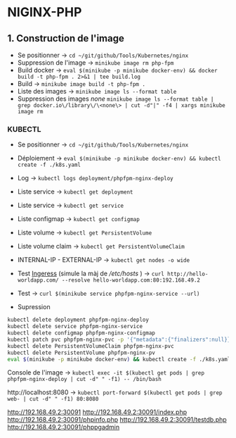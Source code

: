 # NIGINX-PHP

## 1. Construction de l'image


- Se positionner -> `cd ~/git/github/Tools/Kubernetes/nginx`
- Suppression de l'image -> `minikube image rm php-fpm`
- Build docker -> `eval $(minikube -p minikube docker-env) && docker build -t php-fpm . 2>&1 | tee build.log`
- Build -> `minikube image build -t php-fpm .`
- Liste des images -> `minikube image ls --format table`
- Suppression des images *none* `minikube image ls --format table | grep docker.io\/library\/\<none\> | cut -d"|" -f4 | xargs minikube image rm`


### KUBECTL


- Se positionner -> `cd ~/git/github/Tools/Kubernetes/nginx`
- Déploiement -> `eval $(minikube -p minikube docker-env) && kubectl create -f ./k8s.yaml`
- Log -> `kubectl logs deployment/phpfpm-nginx-deploy`
- Liste service -> `kubectl get deployment`
- Liste service -> `kubectl get service`
- Liste configmap -> `kubectl get configmap`
- Liste volume -> `kubectl get PersistentVolume`
- Liste volume claim -> `kubectl get PersistentVolumeClaim`
- INTERNAL-IP - EXTERNAL-IP -> `kubectl get nodes -o wide`
- Test [Ingeress](https://blog.knoldus.com/how-to-create-ingress-rules-in-kubernetes-using-minikube/#what-is-ingress) (simule la màj de */etc/hosts* ) -> `curl http://hello-worldapp.com/ --resolve hello-worldapp.com:80:192.168.49.2`
- Test -> `curl $(minikube service phpfpm-nginx-service --url)`

- Supression


```bash
kubectl delete deployment phpfpm-nginx-deploy
kubectl delete service phpfpm-nginx-service
kubectl delete configmap phpfpm-nginx-configmap
kubectl patch pvc phpfpm-nginx-pvc -p '{"metadata":{"finalizers":null}}'
kubectl delete PersistentVolumeClaim phpfpm-nginx-pvc
kubectl delete PersistentVolume phpfpm-nginx-pv
eval $(minikube -p minikube docker-env) && kubectl create -f ./k8s.yaml
```


Console de l'image -> `kubectl exec -it $(kubectl get pods | grep phpfpm-nginx-deploy | cut -d" " -f1) -- /bin/bash`


http://localhost:8080 -> `kubectl port-forward $(kubectl get pods | grep web- | cut -d" " -f1) 80:8080`

http://192.168.49.2:30091
http://192.168.49.2:30091/index.php
http://192.168.49.2:30091/phpinfo.php
http://192.168.49.2:30091/testdb.php
http://192.168.49.2:30091/phppgadmin